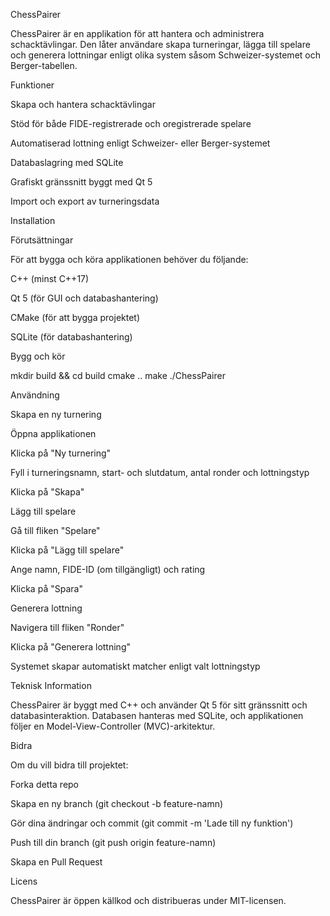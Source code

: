 ChessPairer

ChessPairer är en applikation för att hantera och administrera schacktävlingar. Den låter användare skapa turneringar, lägga till spelare och generera lottningar enligt olika system såsom Schweizer-systemet och Berger-tabellen.

Funktioner

Skapa och hantera schacktävlingar

Stöd för både FIDE-registrerade och oregistrerade spelare

Automatiserad lottning enligt Schweizer- eller Berger-systemet

Databaslagring med SQLite

Grafiskt gränssnitt byggt med Qt 5

Import och export av turneringsdata

Installation

Förutsättningar

För att bygga och köra applikationen behöver du följande:

C++ (minst C++17)

Qt 5 (för GUI och databashantering)

CMake (för att bygga projektet)

SQLite (för databashantering)

Bygg och kör

mkdir build && cd build
cmake ..
make
./ChessPairer

Användning

Skapa en ny turnering

Öppna applikationen

Klicka på "Ny turnering"

Fyll i turneringsnamn, start- och slutdatum, antal ronder och lottningstyp

Klicka på "Skapa"

Lägg till spelare

Gå till fliken "Spelare"

Klicka på "Lägg till spelare"

Ange namn, FIDE-ID (om tillgängligt) och rating

Klicka på "Spara"

Generera lottning

Navigera till fliken "Ronder"

Klicka på "Generera lottning"

Systemet skapar automatiskt matcher enligt valt lottningstyp

Teknisk Information

ChessPairer är byggt med C++ och använder Qt 5 för sitt gränssnitt och databasinteraktion. Databasen hanteras med SQLite, och applikationen följer en Model-View-Controller (MVC)-arkitektur.

Bidra

Om du vill bidra till projektet:

Forka detta repo

Skapa en ny branch (git checkout -b feature-namn)

Gör dina ändringar och commit (git commit -m 'Lade till ny funktion')

Push till din branch (git push origin feature-namn)

Skapa en Pull Request

Licens

ChessPairer är öppen källkod och distribueras under MIT-licensen.
